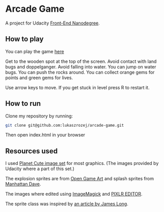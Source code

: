 Arcade Game
===============================

A project for Udacity [Front-End Nanodegree](https://eu.udacity.com/course/front-end-web-developer-nanodegree--nd001).

## How to play

You can play the game [here](https://lukaszrozej.github.io/arcade-game/)

Get to the wooden spot at the top of the screen.
Avoid contact with land bugs and doppelganger.
Avoid falling into water.
You can jump on water bugs.
You can push the rocks around.
You can collect orange gems for points and green gems for lives.

Use arrow keys to move. If you get stuck in level press R to restart it.

## How to run

Clone my repository by running:

```sh
git clone git@github.com:lukaszrozej/arcade-game.git
```

Then open index.html in your browser

## Resources used

I used [Planet Cute image set](http://www.lostgarden.com/2007/05/dancs-miraculously-flexible-game.html) for most graphics.
(The images provided by Udacity where a part of this set.)

The explosion sprites are from  [Open Game Art](https://opengameart.org/content/explosions-0)
and splash sprites from [Manhattan Dave](https://daveriskit.wordpress.com/2015/01/17/sprite-maker/).

The images where edited using [ImageMagick](https://www.imagemagick.org/) and [PIXLR EDITOR](https://pixlr.com/editor/).

The sprite class was inspired by [an article by James Long](https://jlongster.com/Making-Sprite-based-Games-with-Canvas).